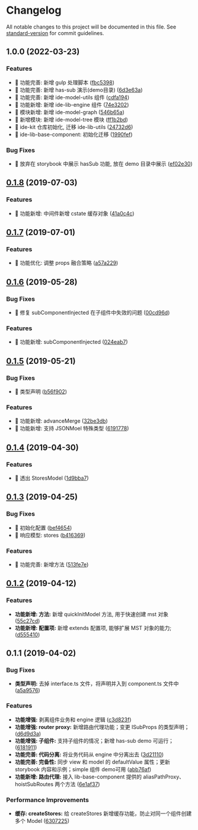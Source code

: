 # Changelog

All notable changes to this project will be documented in this file. See [standard-version](https://github.com/conventional-changelog/standard-version) for commit guidelines.

## 1.0.0 (2022-03-23)


### Features

* 🎸 功能完善: 新增 gulp 处理脚本 ([fbc5398](https://github.com/common-ide/ide-kit/commit/fbc5398fa5ed361637c1d466925fe2d5f575b74d))
* 🎸 功能完善: 新增 has-sub 演示(demo目录) ([6d3e63a](https://github.com/common-ide/ide-kit/commit/6d3e63a95db5066c41723874e75f8906b4d3b9f2))
* 🎸 功能完善: 新增 ide-model-utils 组件 ([cdfa194](https://github.com/common-ide/ide-kit/commit/cdfa194ab0bc2dc6c5078176e3d3059bab230b75))
* 🎸 功能新增: 新增 ide-lib-engine 组件 ([74e3202](https://github.com/common-ide/ide-kit/commit/74e32027b868a0a3d53ec2ac98b5b03f65f746cc))
* 🎸 模块新增: 新增 ide-model-graph ([546b65a](https://github.com/common-ide/ide-kit/commit/546b65a7ab924c3af890cfad68eb53fa22445c35))
* 🎸 新增模块: 新增 ide-model-tree 模块 ([ff1b2bd](https://github.com/common-ide/ide-kit/commit/ff1b2bd355d6e9415f51f1d130f6974dcc74a608))
* 🎸 ide-kit 仓库初始化, 迁移 ide-lib-utils ([24732d6](https://github.com/common-ide/ide-kit/commit/24732d616c32862c16914931d031a8bfb4c588d3))
* 🎸 ide-lib-base-component: 初始化迁移 ([1990fef](https://github.com/common-ide/ide-kit/commit/1990fef70bfb0057fc51d1a7de4810c31b3d8dc8))


### Bug Fixes

* 🐛 放弃在 storybook 中展示 hasSub 功能, 放在 demo 目录中展示 ([ef02e30](https://github.com/common-ide/ide-kit/commit/ef02e30b5a72f6a51568f5e942c31b4f6ac0e43d))

## [0.1.8](https://github.com/one-gourd/ide-lib-engine/compare/v0.1.7...v0.1.8) (2019-07-03)


### Features

* 🎸 功能新增: 中间件新增 cstate 缓存对象 ([41a0c4c](https://github.com/one-gourd/ide-lib-engine/commit/41a0c4c))



## [0.1.7](https://github.com/one-gourd/ide-lib-engine/compare/v0.1.6...v0.1.7) (2019-07-01)


### Features

* 🎸 功能优化: 调整 props 融合策略 ([a57a229](https://github.com/one-gourd/ide-lib-engine/commit/a57a229))



## [0.1.6](https://github.com/one-gourd/ide-lib-engine/compare/v0.1.5...v0.1.6) (2019-05-28)


### Bug Fixes

* 🐛 修复 subComponentInjected 在子组件中失效的问题 ([00cd96d](https://github.com/one-gourd/ide-lib-engine/commit/00cd96d))


### Features

* 🎸 功能新增: subComponentInjected ([024eab7](https://github.com/one-gourd/ide-lib-engine/commit/024eab7))



## [0.1.5](https://github.com/one-gourd/ide-lib-engine/compare/v0.1.4...v0.1.5) (2019-05-21)


### Bug Fixes

* 🐛 类型声明 ([b56f902](https://github.com/one-gourd/ide-lib-engine/commit/b56f902))


### Features

* 🎸 功能新增: advanceMerge ([32be3db](https://github.com/one-gourd/ide-lib-engine/commit/32be3db))
* 🎸 功能新增: 支持 JSONMoel 特殊类型 ([6191778](https://github.com/one-gourd/ide-lib-engine/commit/6191778))



## [0.1.4](https://github.com/alibaba-paimai-frontend/ide-lib-engine/compare/v0.1.3...v0.1.4) (2019-04-30)


### Features

* 🎸 透出 StoresModel ([1d9bba7](https://github.com/alibaba-paimai-frontend/ide-lib-engine/commit/1d9bba7))



## [0.1.3](https://github.com/alibaba-paimai-frontend/ide-lib-engine/compare/v0.1.2...v0.1.3) (2019-04-25)


### Bug Fixes

* 🐛 初始化配置 ([bef4654](https://github.com/alibaba-paimai-frontend/ide-lib-engine/commit/bef4654))
* 🐛 响应模型: stores ([b416369](https://github.com/alibaba-paimai-frontend/ide-lib-engine/commit/b416369))


### Features

* 🎸 功能完善: 新增方法 ([513fe7e](https://github.com/alibaba-paimai-frontend/ide-lib-engine/commit/513fe7e))



<a name="0.1.2"></a>
## [0.1.2](https://github.com/alibaba-paimai-frontend/ide-lib-engine/compare/v0.1.1...v0.1.2) (2019-04-12)


### Features

* **功能新增: 方法:** 新增 quickInitModel 方法, 用于快速创建 mst 对象 ([55c27cd](https://github.com/alibaba-paimai-frontend/ide-lib-engine/commit/55c27cd))
* **功能新增: 配置项:** 新增 extends 配置项, 能够扩展 MST 对象的能力; ([d555410](https://github.com/alibaba-paimai-frontend/ide-lib-engine/commit/d555410))



<a name="0.1.1"></a>
## 0.1.1 (2019-04-02)


### Bug Fixes

* **类型声明:** 去掉 interface.ts 文件，将声明并入到 component.ts 文件中 ([a5a9576](https://github.com/alibaba-paimai-frontend/ide-lib-engine/commit/a5a9576))


### Features

* **功能增强:** 剥离组件业务和 engine 逻辑 ([c3d823f](https://github.com/alibaba-paimai-frontend/ide-lib-engine/commit/c3d823f))
* **功能增强: router proxy:** 新增路由代理功能；变更 ISubProps 的类型声明； ([d6d9d3a](https://github.com/alibaba-paimai-frontend/ide-lib-engine/commit/d6d9d3a))
* **功能增强: 子组件:** 支持子组件的情况；新增 has-sub demo 可运行； ([6181911](https://github.com/alibaba-paimai-frontend/ide-lib-engine/commit/6181911))
* **功能完善: 代码分离:** 将业务代码从 engine 中分离出去 ([3d21110](https://github.com/alibaba-paimai-frontend/ide-lib-engine/commit/3d21110))
* **功能完善: 完备性:** 同步 view 和 model 的 defaultValue 属性；更新 storybook 内容和示例；simple 组件 demo可用 ([abb76af](https://github.com/alibaba-paimai-frontend/ide-lib-engine/commit/abb76af))
* **功能新增: 路由代理:** 接入 lib-base-component 提供的 aliasPathProxy、hoistSubRoutes 两个方法 ([6e1af37](https://github.com/alibaba-paimai-frontend/ide-lib-engine/commit/6e1af37))


### Performance Improvements

* **缓存: createStores:** 给 createStores 新增缓存功能，防止对同一个组件创建多个 Model ([6307225](https://github.com/alibaba-paimai-frontend/ide-lib-engine/commit/6307225))
